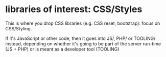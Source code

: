 libraries of interest: CSS/Styles
=================================

This is where you drop CSS libraries (e.g. CSS reset, bootstrap): focus on CSS/Styling.

If it's JavaScript or other code, then it goes into JS/, PHP/ or TOOLING/ instead, depending on 
whether it's going to be part of the server run-time (JS + PHP) or is meant as a developer tool
(TOOLING)

